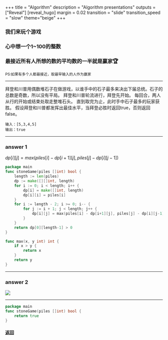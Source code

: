 +++
title = "Algorithm"
description = "Algorithm presentations"
outputs = ["Reveal"]
[reveal_hugo]
margin = 0.02
transition = "slide"
transition_speed = "slow"
theme="beige"
+++

<h3 class="fragment fade-up">我们来玩个游戏</h3>
<h3 class="fragment fade-up" >心中想一个1~100的整数</h3>
<h3 class="fragment fade-up" >最接近所有人所想的数的平均数的一半就是赢家🏆</h3>
<small class="fragment fade-up" >PS:如果有多个人都最接近，取最早输入的人作为赢家</small>

---


拜登和川普用偶数堆石子在做游戏，以谁手中的石子最多来决出下届总统。石子的总数是奇数，所以没有平局。
拜登和川普轮流进行，拜登先开始。 每回合，两人从行的开始或结束处取走整堆石头。 直到取完为止，此时手中石子最多的玩家获胜。
假设拜登和川普都发挥出最佳水平，当拜登必胜时返回true，否则返回false。

```
输入：[5,3,4,5]
输出：true
```
---

### answer 1

$dp[i][j]=max(piles[i]−dp[i+1][j],piles[j]−dp[i][j−1])$

```go
package main
func stoneGame(piles []int) bool {
    length := len(piles)
    dp := make([][]int, length)
    for i := 0; i < length; i++ {
        dp[i] = make([]int, length)
        dp[i][i] = piles[i]
    }
    for i := length - 2; i >= 0; i-- {
        for j := i + 1; j < length; j++ {
            dp[i][j] = max(piles[i] - dp[i+1][j], piles[j] - dp[i][j-1])
        }
    }
    return dp[0][length-1] > 0
}

func max(x, y int) int {
    if x > y {
        return x
    }
    return y
}
```

---

### answer 2

![](/images/stone.png)

---

```go
package main
func stoneGame(piles []int) bool {
    return true
}
```
#### [返回](/#/7)



